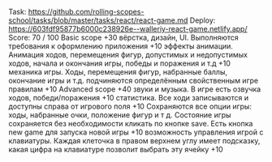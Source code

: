Task: https://github.com/rolling-scopes-school/tasks/blob/master/tasks/react/react-game.md
Deploy: https://603fdf95877b6000c238926e--walleriy-react-game.netlify.app/
Score: 70 / 100
Basic scope +30
вёрстка, дизайн, UI. Выполняются требования к оформлению приложения +10
эффекты анимации. Анимация ходов, перемещения фигур, допустимых и недопустимых ходов, начала и окончания игры, победы и поражения и т.д +10
механика игры. Ходы, перемещения фигур, набранные баллы, окончание игры и т.д. подчиняются определённым свойственным игре правилам +10
Advanced scope +40
звуки и музыка. В игре есть озвучка ходов, победи/поражения +10
статистика. Все ходи записываются и доступны справа от игрового поля +10
Сохраняются все опции игры: ходы, набранные очки, положение фигур и т д. Состояние игры сохраняется без необходимости кликать по кнопке save. Есть кнопка new game для запуска новой игры +10
возможность управления игрой с клавиатуры. Каждая клеточка в правом верхнем углу имеет подсказку, какая цифра на клавиатуре позволит выбрать эту ячейку +10
